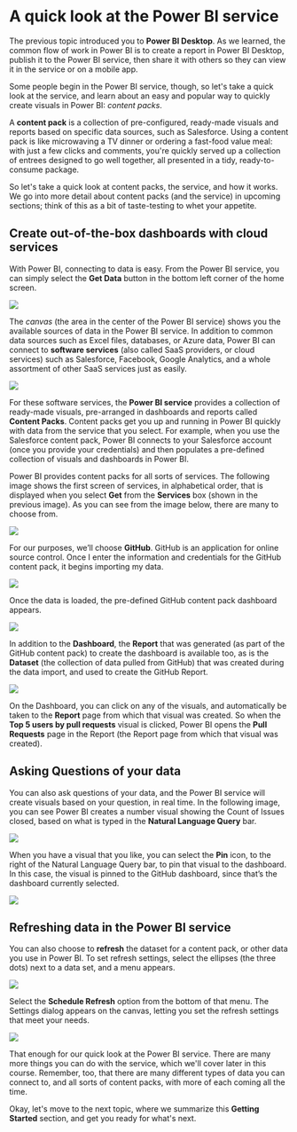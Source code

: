 <properties
   pageTitle="A quick look at the Power BI service"
   description="Easily create dashboards in Power BI with cloud services"
   services="powerbi"
   documentationCenter=""
   authors="davidiseminger"
   manager="mblythe"
   editor=""
   tags=""
   featuredVideoId="2kAkUjQQD08"
   courseDuration="9m"/>

<tags
   ms.service="powerbi"
   ms.devlang="NA"
   ms.topic="article"
   ms.tgt_pltfrm="NA"
   ms.workload="powerbi"
   ms.date="02/29/2016"
   ms.author="v-jescoo"/>

# A quick look at the Power BI service
The previous topic introduced you to **Power BI Desktop**. As we learned, the common flow of work in Power BI is to create a report in Power BI Desktop, publish it to the Power BI service, then share it with others so they can view it in the service or on a mobile app.

Some people begin in the Power BI service, though, so let's take a quick look at the service, and learn about an easy and popular way to quickly create visuals in Power BI: *content packs*.

A **content pack** is a collection of pre-configured, ready-made visuals and reports based on specific data sources, such as Salesforce. Using a content pack is like microwaving a TV dinner or ordering a fast-food value meal: with just a few clicks and comments, you're quickly served up a collection of entrees designed to go well together, all presented in a tidy, ready-to-consume package.

So let's take a quick look at content packs, the service, and how it works. We go into more detail about content packs (and the service) in upcoming sections; think of this as a bit of taste-testing to whet your appetite.

## Create out-of-the-box dashboards with cloud services

With Power BI, connecting to data is easy. From the Power BI service, you can simply select the **Get Data** button in the bottom left corner of the home screen.

![](media/powerbi-learning-course0-article3/c0a3_1.png)

The *canvas* (the area in the center of the Power BI service) shows you the available sources of data in the Power BI service. In addition to common data sources such as Excel files, databases, or Azure data, Power BI can connect to **software services** (also called SaaS providers, or cloud services) such as Salesforce, Facebook, Google Analytics, and a whole assortment of other SaaS services just as easily.

![](media/powerbi-learning-course0-article3/c0a3_2.png)

For these software services, the **Power BI service** provides a collection of ready-made visuals, pre-arranged in dashboards and reports called **Content Packs**. Content packs get you up and running in Power BI quickly with data from the service that you select. For example, when you use the Salesforce content pack, Power BI connects to your Salesforce account (once you provide your credentials) and then populates a pre-defined collection of visuals and dashboards in Power BI.

Power BI provides content packs for all sorts of services. The following image shows the first screen of services, in alphabetical order, that is displayed when you select **Get** from the **Services** box (shown in the previous image). As you can see from the image below, there are many to choose from.

![](media/powerbi-learning-course0-article3/c0a3_3.png)

For our purposes, we’ll choose **GitHub**. GitHub is an application for online source control. Once I enter the information and credentials for the GitHub content pack, it begins importing my data.

![](media/powerbi-learning-course0-article3/c0a3_4.png)

Once the data is loaded, the pre-defined GitHub content pack dashboard appears.

![](media/powerbi-learning-course0-article3/c0a3_5.png)

In addition to the **Dashboard**, the **Report** that was generated (as part of the GitHub content pack) to create the dashboard is available too, as is the **Dataset** (the collection of data pulled from GitHub) that was created during the data import, and used to create the GitHub Report.

![](media/powerbi-learning-course0-article3/c0a3_6.png)

On the Dashboard, you can click on any of the visuals, and automatically be taken to the **Report** page from which that visual was created. So when the **Top 5 users by pull requests** visual is clicked, Power BI opens the **Pull Requests** page in the Report (the Report page from which that visual was created).

## Asking Questions of your data
You can also ask questions of your data, and the Power BI service will create visuals based on your question, in real time. In the following image, you can see Power BI creates a number visual showing the Count of Issues closed, based on what is typed in the **Natural Language Query** bar.

![](media/powerbi-learning-course0-article3/c0a3_7.png)

When you have a visual that you like, you can select the **Pin** icon, to the right of the Natural Language Query bar, to pin that visual to the dashboard. In this case, the visual is pinned to the GitHub dashboard, since that’s the dashboard currently selected.

![](media/powerbi-learning-course0-article3/c0a3_8.png)

## Refreshing data in the Power BI service

You can also choose to **refresh** the dataset for a content pack, or other data you use in Power BI. To set refresh settings, select the ellipses (the three dots) next to a data set, and a menu appears.

![](media/powerbi-learning-course0-article3/c0a3_9.png)

Select the **Schedule Refresh** option from the bottom of that menu. The Settings dialog appears on the canvas, letting you set the refresh settings that meet your needs.

![](media/powerbi-learning-course0-article3/c0a3_10.png)

That enough for our quick look at the Power BI service. There are many more things you can do with the service, which we'll cover later in this course. Remember, too, that there are many different types of data you can connect to, and all sorts of content packs, with more of each coming all the time.

Okay, let's move to the next topic, where we summarize this **Getting Started** section, and get you ready for what's next.
